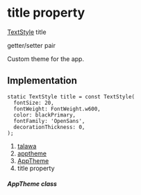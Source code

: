 
<div>

# title property

</div>


[TextStyle](https://api.flutter.dev/flutter/painting/TextStyle-class.html)
title


getter/setter pair




Custom theme for the app.



## Implementation

``` language-dart
static TextStyle title = const TextStyle(
  fontSize: 20,
  fontWeight: FontWeight.w600,
  color: blackPrimary,
  fontFamily: 'OpenSans',
  decorationThickness: 0,
);
```







1.  [talawa](../../index.html)
2.  [apptheme](../../apptheme/)
3.  [AppTheme](../../apptheme/AppTheme-class.html)
4.  title property

##### AppTheme class







